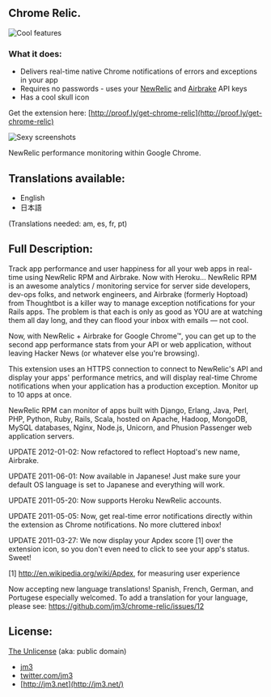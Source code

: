 ## Chrome Relic.

![Cool features](https://github.com/jm3/chrome-relic/raw/master/images/screenshot-setup.png)

### What it does:
* Delivers real-time native Chrome notifications of errors and exceptions in your app
* Requires no passwords - uses your [NewRelic](http://newrelic.com) and [Airbrake](http://airbrake.io) API keys
* Has a cool skull icon

Get the extension here: [http://proof.ly/get-chrome-relic](http://proof.ly/get-chrome-relic)

![Sexy screenshots](https://github.com/jm3/chrome-relic/raw/master/images/screenshot-stats.png)

NewRelic performance monitoring within Google Chrome.

## Translations available:
 * English
 * 日本語

(Translations needed: am, es, fr, pt)

## Full Description:

Track app performance and user happiness for all your web apps in
real-time using NewRelic RPM and Airbrake. Now with Heroku… NewRelic
RPM is an awesome analytics / monitoring service for server side
developers, dev-ops folks, and network engineers, and Airbrake
(formerly Hoptoad) from Thoughtbot is a killer way to manage exception
notifications for your Rails apps. The problem is that each is only
as good as YOU are at watching them all day long, and they can flood
your inbox with emails — not cool.

Now, with NewRelic + Airbrake for Google Chrome™, you can get up
to the second app performance stats from your API or web application,
without leaving Hacker News (or whatever else you're browsing).

This extension uses an HTTPS connection to connect to NewRelic's
API and display your apps' performance metrics, and will display
real-time Chrome notifications when your application has a production
exception. Monitor up to 10 apps at once.

NewRelic RPM can monitor of apps built with Django, Erlang, Java,
Perl, PHP, Python, Ruby, Rails, Scala, hosted on Apache, Hadoop,
MongoDB, MySQL databases, Nginx, Node.js, Unicorn, and Phusion
Passenger web application servers.

UPDATE 2012-01-02: Now refactored to reflect Hoptoad's new name,
Airbrake.

UPDATE 2011-06-01: Now available in Japanese! Just make sure your
default OS language is set to Japanese and everything will work.

UPDATE 2011-05-20: Now supports Heroku NewRelic accounts.

UPDATE 2011-05-05: Now, get real-time error notifications directly
within the extension as Chrome notifications. No more cluttered
inbox!

UPDATE 2011-03-27: We now display your Apdex score [1] over the
extension icon, so you don't even need to click to see your app's
status. Sweet!

[1] http://en.wikipedia.org/wiki/Apdex, for measuring user experience

Now accepting new language translations! Spanish, French, German,
and Portugese especially welcomed. To add a translation for your
language, please see: https://github.com/jm3/chrome-relic/issues/12


## License:

[The Unlicense](http://unlicense.org) (aka: public domain)

 * [jm3](http://jm3.net/)
 * [twitter.com/jm3](http://twitter.com/jm3)
 * [http://jm3.net](http://jm3.net/)
